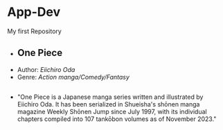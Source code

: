   # App-Dev
  My first Repository
+ ## **One Piece**
+ Author: *Eiichiro Oda*
+ Genre: *Action manga/Comedy/Fantasy*
  ##
+ "One Piece is a Japanese manga series written and illustrated by Eiichiro Oda. It has been serialized in Shueisha's shōnen manga magazine Weekly Shōnen Jump since July 1997, with its individual chapters compiled into 107 tankōbon volumes as of November 2023."
